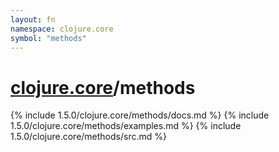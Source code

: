 ```yaml
---
layout: fn
namespace: clojure.core
symbol: "methods"
---
```


# [clojure.core](../)/methods

{% include 1.5.0/clojure.core/methods/docs.md %}
{% include 1.5.0/clojure.core/methods/examples.md %}
{% include 1.5.0/clojure.core/methods/src.md %}

